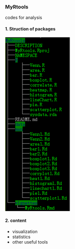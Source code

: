 ### MyRtools
codes for analysis 

#### 1. Struction of packages
![Struction](figure/struction.png)

#### 2. content

- visualization
- statistics
- other useful tools